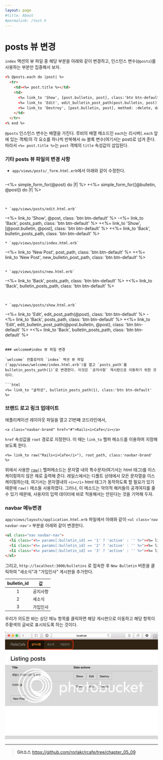 ```yaml
---
layout: page
#title: About
#permalink: /test.h
---
```


# posts 뷰 변경

`index` 액션의 뷰 파일 중 해당 부분을 아래와 같이 변경하고, 인스턴스 변수(`@posts`)를 사용하는 부분만 집중해서 보자.

```html
<% @posts.each do |post| %>
  <tr>
    <td><%= post.title %></td>
    <td>
      <%= link_to 'Show', [post.bulletin, post], class:'btn btn-default' %>
      <%= link_to 'Edit', edit_bulletin_post_path(post.bulletin, post), class:'btn btn-default' %>
      <%= link_to 'Destroy', [post.bulletin, post], method: :delete, data: { confirm: 'Are you sure?' }, class:'btn btn-default' %>
    </td>
  </tr>
<% end %>
```

`@posts` 인스턴스 변수는 배열을 가진다. 루비의 배열 메소드인 `each`는 리시버(`.each` 앞에 있는 객체)의 각 요소를 하나씩 반복해서 `do` 블록 변수(여기서는 post)로 넘겨 준다. 따라서 `<%= post.title %>`는 `post` 객체의 `title` 속성값이 삽입된다.


### 기타 posts 뷰 파일의 변경 사항

* `app/views/posts/_form.html.erb`에서 아래와 같이 수정한다.

  ```
-<%= simple_form_for(@post) do |f| %>
+<%= simple_form_for([@bulletin, @post]) do |f| %>
```


* `app/views/posts/edit.html.erb`

  ```
-<%= link_to 'Show', @post, class: 'btn btn-default' %>
-<%= link_to 'Back', posts_path, class: 'btn btn-default' %>
+<%= link_to 'Show', [@post.bulletin, @post], class: 'btn btn-default' %>
+<%= link_to 'Back', bulletin_posts_path, class: 'btn btn-default' %>
```
* `app/views/posts/index.html.erb`

  ```
-<%= link_to 'New Post', post_path, class: 'btn btn-default' %>
+<%= link_to 'New Post', new_bulletin_post_path, class: 'btn btn-default' %>
  ```

* `app/views/posts/new.html.erb`

  ```
-<%= link_to 'Back', posts_path, class: 'btn btn-default' %>
+<%= link_to 'Back', bulletin_posts_path, class: 'btn btn-default' %>
```


* `app/views/posts/show.html.erb`

  ```
-<%= link_to 'Edit', edit_post_path(@post), class: 'btn btn-default' %>
-<%= link_to 'Back', posts_path, class: 'btn btn-default' %>
+<%= link_to 'Edit', edit_bulletin_post_path(@post.bulletin, @post), class: 'btn btn-default' %>
+<%= link_to 'Back', bulletin_posts_path, class: 'btn btn-default' %>
```

### welcome#index 뷰 파일 변경

`welcome` 컨틀로러의 `index` 액션 뷰 파일(`app/views/welcome/index.html.erb')을 열고 `posts_path`를 bulletin_posts_path(1)`로 변경한다. 이것은 `공지사항` 게시판으로 이동하기 위한 것이다.

```html
<%= link_to "글작성", bulletin_posts_path(1), class:'btn btn-default' %>
```

### 브랜드 로고 링크 업데이트

애플리케이션 레이아웃 파일을 열고 21번째 코드라인에서,

```erb
<a class="navbar-brand" href="#">Rails<i>Cafe</i></a>
```

`href` 속성값을 `root` 경로로 지정한다. 이 때는 `link_to` 헬퍼 메소드를 이용하여 지정해 보도록 한다.

```erb
<%= link_to raw("Rails<i>Cafe</i>"), root_path, class:'navbar-brand' %>
```

위에서 사용한 [`raw()`](http://api.rubyonrails.org/classes/ActionView/Helpers/OutputSafetyHelper.html#method-i-raw) 헬퍼메소드는 문자열 내의 특수문자(여기서는 html 태그)를 이스케이핑하지 않은 채로 출력해 준다. 레일스에서는 디폴트 상태에서 모든 문자열을 이스케이핑하는데, 여기서는 문자열내의 `<i></i>` html 태그가 동작하도록 할 필요가 있기 때문에 `raw()` 메소들 사용하였다. 그러나, 이 메소드는 악의적 해커들의 공격여지를 줄 수 있기 때문에, 사용자의 입력 데이터에 바로 적용해서는 안된다는 것을 기억해 두자.

### navbar 메뉴변경

`app/views/layouts/application.html.erb` 파일에서 아래와 같이 `<ul class='nav navbar-nav'>` 부분을 아래와 같이 변경한다.

```html
<ul class="nav navbar-nav">
  <li class="<%= params[:bulletin_id] == '1' ? 'active' : '' %>"><%= link_to '공지사항', bulletin_posts_path('1') %></li>
  <li class="<%= params[:bulletin_id] == '2' ? 'active' : '' %>"><%= link_to '새소식', bulletin_posts_path('2') %></li>
  <li class="<%= params[:bulletin_id] == '3' ? 'active' : '' %>"><%= link_to '가입인사', bulletin_posts_path('3') %></li>
</ul>
```

그리고, `http://localhost:3000/bulletins` 로 접속한 후 `New Bulletin` 버튼을 클릭하여 "새소식"과 "가입인사" 게시판을 추가한다.

| bulletin_id | 값  |
|:--------:|--------|
| 1 | 공지사항 |
| 2 | 새소식 |
| 3 | 가입인사 |


우리가 의도한 바는 상단 메뉴 항목를 클릭하면 해당 게시판으로 이동하고 해당 항목이 주황색의 글씨로 표시되도록 하는 것이다.


![](./posts_view_file/2015-01-30_22-02-30_zpsb40d5eb8.webp)


---
> **Git소스** https://github.com/rorlakr/rcafe/tree/chapter_05_09
